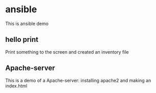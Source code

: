 # ansible
This is ansible demo

## hello print
Print something to the screen and created an inventory file

## Apache-server
This is a demo of a Apache-server: installing apache2 and making an index.html
